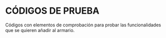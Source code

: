 # CÓDIGOS DE PRUEBA
Códigos con elementos de comprobación para probar las funcionalidades que se quieren añadir al armario.
